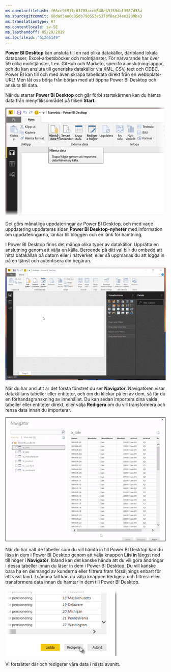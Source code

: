 ```yaml
---
ms.openlocfilehash: f66cc9f911c63703accb348e49133dbf3587d58a
ms.sourcegitcommit: 60dad5aa0d85db790553e537bf8ac34ee3289ba3
ms.translationtype: HT
ms.contentlocale: sv-SE
ms.lasthandoff: 05/29/2019
ms.locfileid: "61265149"
---
```

**Power BI Desktop** kan ansluta till en rad olika datakällor, däribland lokala databaser, Excel-arbetsböcker och molntjänster. För närvarande har över 59 olika molntjänster, t.ex. GitHub och Marketo, specifika anslutningsappar, och du kan ansluta till generiska datakällor via XML, CSV, text och ODBC. Power BI kan till och med även skrapa tabelldata direkt från en webbplats-URL! Men låt oss börja från början med att öppna Power BI Desktop och ansluta till data.

När du startar **Power BI Desktop** och går förbi startskärmen kan du hämta data från menyfliksområdet på fliken **Start**.

![](media/1-2-connect-to-data-sources-in-power-bi-desktop/1-2_1.png)

Det görs månatliga uppdateringar av Power BI Desktop, och med varje uppdatering uppdateras sidan **Power BI Desktop-nyheter** med information om uppdateringarna, länkar till bloggen och en länk för hämtning.

I Power BI Desktop finns det många olika typer av datakällor. Upprätta en anslutning genom att välja en källa. Beroende på ditt val blir du ombedd att hitta datakällan på datorn eller i nätverket, eller så uppmanas du att logga in på en tjänst och autentisera din begäran.

![](media/1-2-connect-to-data-sources-in-power-bi-desktop/1-2_2.gif)

När du har anslutit är det första fönstret du ser **Navigatör**. Navigatören visar datakällans tabeller eller entiteter, och om du klickar på en av dem, så får du en förhandsgranskning av innehållet. Du kan sedan importera dina valda tabeller eller entiteter direkt, eller välja **Redigera** om du vill transformera och rensa data innan du importerar.

![](media/1-2-connect-to-data-sources-in-power-bi-desktop/1-2_3.png)

När du har valt de tabeller som du vill hämta in till Power BI Desktop kan du läsa in dem i Power BI Desktop genom att välja knappen **Läs in** längst ned till höger i **Navigatör**. Ibland kan det kanske hända att du vill göra ändringar i dessa tabeller innan du läser in dem i Power BI Desktop. Du vill kanske bara ha en delmängd av kunderna eller filtrera fram försäljnings enbart för ett visst land. I sådana fall kan du välja knappen Redigera och filtrera eller transformera data innan du hämtar in dem till Power BI Desktop.

![](media/1-2-connect-to-data-sources-in-power-bi-desktop/1-2_4.png)

Vi fortsätter där och redigerar våra data i nästa avsnitt.

